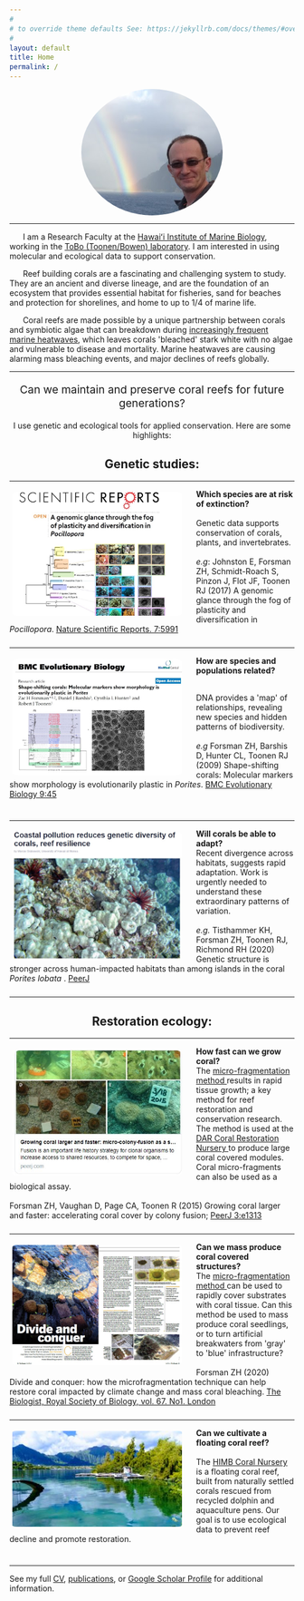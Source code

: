 ```yaml
---
#
# to override theme defaults See: https://jekyllrb.com/docs/themes/#overriding-theme-defaults
#
layout: default
title: Home
permalink: /
---
```


<img src="/images/forsman.png" alt="Zac H. Forsman PhD" style="width:250px; border-radius: 50%;  display: block; margin-left: auto; margin-right: auto;" >
<hr>


&nbsp;&nbsp;&nbsp;&nbsp;&nbsp;&nbsp;I am a Research Faculty at the [Hawaiʻi Institute of Marine Biology](http://www.himb.hawaii.edu/), working in the [ToBo (Toonen/Bowen) laboratory](http://tobolab.org/people/postdoctoral-researchers/zach-forsman/). I am interested in using molecular and ecological data to support conservation.

&nbsp;&nbsp;&nbsp;&nbsp;&nbsp;&nbsp;Reef building corals are a fascinating and challenging system to study. They are an ancient and diverse lineage, and are the foundation of an ecosystem that provides essential habitat for fisheries, sand for beaches and protection for shorelines, and home to up to 1/4 of marine life.

&nbsp;&nbsp;&nbsp;&nbsp;&nbsp;&nbsp;Coral reefs are made possible by a unique partnership between corals and symbiotic algae that can breakdown during [increasingly frequent marine heatwaves](https://coralreefwatch.noaa.gov/satellite/index.php), which leaves corals 'bleached' stark white with no algae and vulnerable to disease and mortality. Marine heatwaves are causing alarming mass bleaching events, and major declines of reefs globally.
<hr>

<p style="text-align: center; font-size:2vw;">Can we maintain and preserve coral reefs for future generations?</p>

<p style="text-align:center;"> I use genetic and ecological tools for applied conservation. Here are some highlights:</p>

<h2 style="text-align:center;">Genetic studies:</h2>
<hr>

<style>
{
 box-sizing: border-box;
}
.row::after {
  content: "";
  clear: both;
  padding: 5px;
  display: table;
}
</style>

<div class="row">
  <a href="https://www.nature.com/articles/s41598-017-06085-3">
  <img src="/images/fog.jpg" alt="clarity from fog" style="width:300px; margin-right:20px;float:left;border-radius:4%;padding:5px;">
  </a>
  <b>
  Which species are at risk of extinction?
  </b>  
  <br><br>
  Genetic data supports conservation of corals, plants, and invertebrates.  
  <br><br>
  <i>e.g</i>: Johnston E, Forsman ZH, Schmidt-Roach S, Pinzon J, Flot JF, Toonen RJ (2017) A genomic glance through the fog of plasticity and diversification in <i>Pocillopora</i>. <a href ="https://www.nature.com/articles/s41598-017-06085-3">Nature Scientific Reports. 7:5991</a>          
</div>
<hr>
<div class="row">
  <a href="https://bmcevolbiol.biomedcentral.com/articles/10.1186/1471-2148-9-45"><img src="/images/plastic.jpg" alt="Plastic" style="width:300px; margin-right:20px;float:left;border-radius:5%;padding:5px;"></a>
  <b> How are species and populations related? </b>
  <br><br>

  DNA provides a 'map' of relationships, revealing new species and hidden patterns of biodiversity.
   <br><br>
    <i>e.g</i> Forsman ZH, Barshis D, Hunter CL, Toonen RJ (2009) Shape-shifting corals: Molecular markers show morphology is evolutionarily plastic in <i>Porites</i>. <a href="https://bmcevolbiol.biomedcentral.com/articles/10.1186/1471-2148-9-45"> BMC Evolutionary Biology 9:45</a>


</div>
<hr>
<div class="row">
  <a href="https://phys.org/news/2020-04-coastal-pollution-genetic-diversity-corals.html"><img src="/images/structure_news.jpg" alt="Plastic" style="width:300px; margin-right:20px;float:left;border-radius:5%;padding: 5px;"></a>
  <b> Will corals be able to adapt? </b>
 <br>
  Recent divergence across habitats, suggests rapid adaptation. Work is urgently needed to understand these extraordinary patterns of variation.
 <br><br>
 <i>e.g.</i> Tisthammer KH, Forsman ZH, Toonen RJ, Richmond RH (2020) Genetic structure is stronger across human-impacted habitats than among islands in the coral <i>Porites lobata </i>. <a href="https://peerj.com/articles/8550/"> PeerJ</a>

</div>
<hr>
<h2 style="text-align:center;"> Restoration ecology:</h2>
<hr>

<div class="row">
  <a href="https://peerj.com/articles/1313/?utm_source=TrendMD&utm_campaign=PeerJ_TrendMD_0&utm_medium=TrendMD"><img src="/images/peerJ-micro-frag.jpg" alt="micro-fragmentation" style="width:300px; margin-right:20px;float:left;border-radius:4%;padding: 5px;"></a>
  <b> How fast can we grow coral? </b>
  <br>
  The <a href="https://peerj.com/articles/1313/"> micro-fragmentation method </a> results in rapid tissue growth; a key method for reef restoration and conservation research. The method is used at the <a href="https://dlnr.hawaii.gov/blog/2016/02/11/nr16-30/">DAR Coral Restoration Nursery </a> to produce large coral covered modules. Coral micro-fragments can also be used as a biological assay.
 <br><br>
  Forsman ZH, Vaughan D, Page CA, Toonen R (2015) Growing coral larger and faster: accelerating coral cover by colony fusion; <a href="https://peerj.com/articles/1313/?utm_source=TrendMD&utm_campaign=PeerJ_TrendMD_0&utm_medium=TrendMD">PeerJ 3:e1313</a>
</div>

<hr>
<div class="row">
  <a href="https://thebiologist.rsb.org.uk/biologist-features/158-biologist/features/2278-divide-and-conquer"><img src="/images/divide_con.jpg" alt="The Biologist Article" style="width:300px; margin-right:20px;float:left;border-radius:4%;padding: 5px;"></a>
  <b> Can we mass produce coral covered structures? </b>  
 <br>
  The <a href="https://thebiologist.rsb.org.uk/biologist-features/158-biologist/features/2278-divide-and-conquer"> micro-fragmentation method </a> can be used to rapidly cover substrates with coral tissue. Can this method be used to mass produce coral seedlings, or to turn artificial breakwaters from 'gray' to 'blue' infrastructure?
 <br><br>
  Forsman ZH (2020) Divide and conquer: how the microfragmentation technique can help restore coral impacted by climate change and mass coral bleaching. <a href="https://thebiologist.rsb.org.uk/biologist-features/158-biologist/features/2278-divide-and-conquer">The Biologist, Royal Society of Biology, vol. 67. No1. London</a>
</div>
<hr>
<div class="row">
  <a href="/himb-coral-nursery"><img src="/images/coral_nursery_small.jpg" alt="HIMB Coral Nursery" style="width:300px; margin-right:20px;float:left;border-radius:4%;padding: 5px;"></a>

  <b> Can we cultivate a floating coral reef? </b>  
  <br>
  The <a href="/himb-coral-nursery">HIMB Coral Nursery</a> is a floating coral reef, built from naturally settled corals rescued from recycled dolphin and aquaculture pens. Our goal is to use ecological data to prevent reef decline and promote restoration.
</div>


<hr>


See my full [CV](http://www2.hawaii.edu/~zac/misc/full_cv.pdf), [publications](/publications), or [Google Scholar Profile](https://scholar.google.com/citations?user=MyhFvt4AAAAJ&hl=en&authuser=1) for additional information.
